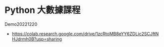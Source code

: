 # Python 大數據課程

Demo20221220
- https://colab.research.google.com/drive/1zcRtoMB8eYY6ZDLic2SCJftNHJdrmh0B?usp=sharing
